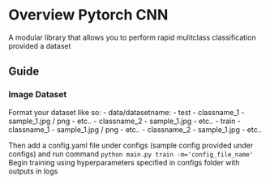 # Overview Pytorch CNN
A modular library that allows you to perform rapid mulitclass classification provided a dataset

## Guide
### Image Dataset
Format your dataset like so:
    - data/datasetname:
        - test
            - classname_1
                - sample_1.jpg / png 
                - etc..
            - classname_2
                - sample_1.jpg
                - etc..
        - train
            - classname_1
                - sample_1.jpg / png 
                - etc..
            - classname_2
                - sample_1.jpg
                - etc..

Then add a config.yaml file under configs (sample config provided under configs) and run command ```python main.py train -m='config_file_name'```
Begin training using hyperparameters specified in configs folder with outputs in logs
